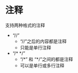 # 注释

支持两种格式的注释

- “//”
    - “//”之后的内容都是注释
    - 只能是单行注释
- “/* */”
    - “/\*” 和 “\*/”之间的都是注释
    - 可以是单行或多行注释